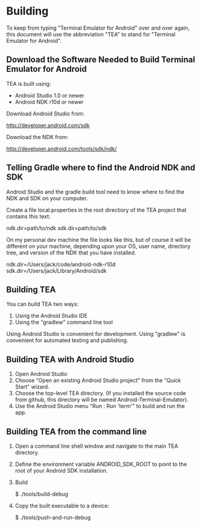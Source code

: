 Building
========

To keep from typing "Terminal Emulator for Android" over and over again, this
document will use the abbreviation "TEA" to stand for "Terminal
Emulator for Android".


Download the Software Needed to Build Terminal Emulator for Android
-------------------------------------------------------------------

TEA is built using:

 + Android Studio 1.0 or newer
 + Android NDK r10d or newer

Download Android Studio from:

  http://developer.android.com/sdk

Download the NDK from:

  http://developer.android.com/tools/sdk/ndk/


Telling Gradle where to find the Android NDK and SDK
----------------------------------------------------

Android Studio and the gradle build tool need to know where to find the NDK and
SDK on your computer.

Create a file local.properties in the root directiory of the TEA project that
contains this text:

  ndk.dir=path/to/ndk
  sdk.dir=path/to/sdk

On my personal dev machine the file looks like this, but of course it will
be different on your machine, depending upon your OS, user name, directory
tree, and version of the NDK that you have installed.

  ndk.dir=/Users/jack/code/android-ndk-r10d
  sdk.dir=/Users/jack/Library/Android/sdk


Building TEA
------------

You can build TEA two ways:

  1. Using the Android Studio IDE
  2. Using the "gradlew" command line tool

Using Android Studio is convenient for development. Using "gradlew" is
convenient for automated testing and publishing.


Building TEA with Android Studio
--------------------------------

  1. Open Android Studio
  2. Choose "Open an existing Android Studio project" from the "Quick Start"
     wizard.
  3. Choose the top-level TEA directory. (If you installed the source code from
     github, this directory will be named Android-Terminal-Emulator).
  4. Use the Android Studio menu "Run : Run 'term'" to build and run the app.


Building TEA from the command line
----------------------------------

  1. Open a command line shell window and navigate to the main TEA directory.
  2. Define the environment variable ANDROID_SDK_ROOT to point to the root
     of your Android SDK installation.
  3. Build

      $ ./tools/build-debug

  4. Copy the built executable to a device:

      $ ./tools/push-and-run-debug
